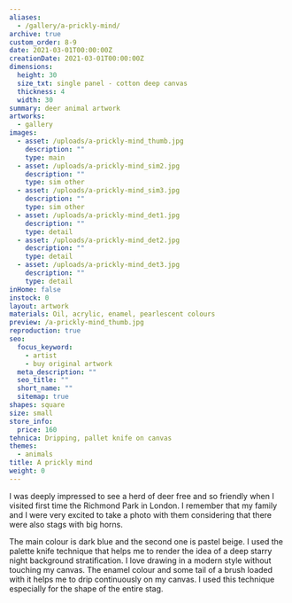 ```yaml
---
aliases:
  - /gallery/a-prickly-mind/
archive: true
custom_order: 8-9
date: 2021-03-01T00:00:00Z
creationDate: 2021-03-01T00:00:00Z
dimensions:
  height: 30
  size_txt: single panel - cotton deep canvas
  thickness: 4
  width: 30
summary: deer animal artwork
artworks:
  - gallery
images:
  - asset: /uploads/a-prickly-mind_thumb.jpg
    description: ""
    type: main
  - asset: /uploads/a-prickly-mind_sim2.jpg
    description: ""
    type: sim other
  - asset: /uploads/a-prickly-mind_sim3.jpg
    description: ""
    type: sim other
  - asset: /uploads/a-prickly-mind_det1.jpg
    description: ""
    type: detail
  - asset: /uploads/a-prickly-mind_det2.jpg
    description: ""
    type: detail
  - asset: /uploads/a-prickly-mind_det3.jpg
    description: ""
    type: detail
inHome: false
instock: 0
layout: artwork
materials: Oil, acrylic, enamel, pearlescent colours
preview: /a-prickly-mind_thumb.jpg
reproduction: true
seo:
  focus_keyword:
    - artist
    - buy original artwork
  meta_description: ""
  seo_title: ""
  short_name: ""
  sitemap: true
shapes: square
size: small
store_info:
  price: 160
tehnica: Dripping, pallet knife on canvas
themes:
  - animals
title: A prickly mind
weight: 0
---
```


I was deeply impressed to see a herd of deer free and so friendly when I visited first time the Richmond Park in London. I remember that my family and I were very excited to take a photo with them considering that there were also stags with big horns.

The main colour is dark blue and the second one is pastel beige. I used the palette knife technique that helps me to render the idea of a deep starry night background stratification. I love drawing in a modern style without touching my canvas. The enamel colour and some tail of a brush loaded with it helps me to drip continuously on my canvas. I used this technique especially for the shape of the entire stag.
